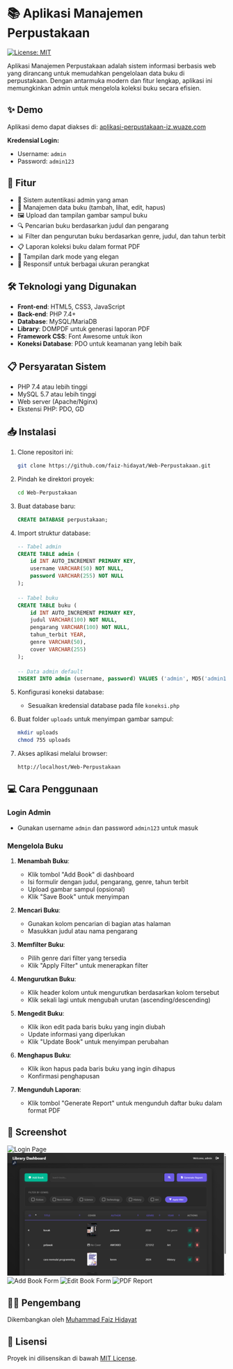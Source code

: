 # 📚 Aplikasi Manajemen Perpustakaan

[![License: MIT](https://img.shields.io/badge/License-MIT-yellow.svg)](https://opensource.org/licenses/MIT)

Aplikasi Manajemen Perpustakaan adalah sistem informasi berbasis web yang dirancang untuk memudahkan pengelolaan data buku di perpustakaan. Dengan antarmuka modern dan fitur lengkap, aplikasi ini memungkinkan admin untuk mengelola koleksi buku secara efisien.

## ✨ Demo

Aplikasi demo dapat diakses di: [aplikasi-perpustakaan-iz.wuaze.com](http://aplikasi-perpustakaan-iz.wuaze.com)

**Kredensial Login:**

-   Username: `admin`
-   Password: `admin123`

## 🚀 Fitur

-   🔐 Sistem autentikasi admin yang aman
-   📝 Manajemen data buku (tambah, lihat, edit, hapus)
-   🖼️ Upload dan tampilan gambar sampul buku
-   🔍 Pencarian buku berdasarkan judul dan pengarang
-   📊 Filter dan pengurutan buku berdasarkan genre, judul, dan tahun terbit
-   📋 Laporan koleksi buku dalam format PDF
-   🌙 Tampilan dark mode yang elegan
-   📱 Responsif untuk berbagai ukuran perangkat

## 🛠️ Teknologi yang Digunakan

-   **Front-end**: HTML5, CSS3, JavaScript
-   **Back-end**: PHP 7.4+
-   **Database**: MySQL/MariaDB
-   **Library**: DOMPDF untuk generasi laporan PDF
-   **Framework CSS**: Font Awesome untuk ikon
-   **Koneksi Database**: PDO untuk keamanan yang lebih baik

## 📋 Persyaratan Sistem

-   PHP 7.4 atau lebih tinggi
-   MySQL 5.7 atau lebih tinggi
-   Web server (Apache/Nginx)
-   Ekstensi PHP: PDO, GD

## 📥 Instalasi

1. Clone repositori ini:

    ```bash
    git clone https://github.com/faiz-hidayat/Web-Perpustakaan.git
    ```

2. Pindah ke direktori proyek:

    ```bash
    cd Web-Perpustakaan
    ```

3. Buat database baru:

    ```sql
    CREATE DATABASE perpustakaan;
    ```

4. Import struktur database:

    ```sql
    -- Tabel admin
    CREATE TABLE admin (
        id INT AUTO_INCREMENT PRIMARY KEY,
        username VARCHAR(50) NOT NULL,
        password VARCHAR(255) NOT NULL
    );

    -- Tabel buku
    CREATE TABLE buku (
        id INT AUTO_INCREMENT PRIMARY KEY,
        judul VARCHAR(100) NOT NULL,
        pengarang VARCHAR(100) NOT NULL,
        tahun_terbit YEAR,
        genre VARCHAR(50),
        cover VARCHAR(255)
    );

    -- Data admin default
    INSERT INTO admin (username, password) VALUES ('admin', MD5('admin123'));
    ```

5. Konfigurasi koneksi database:

    - Sesuaikan kredensial database pada file `koneksi.php`

6. Buat folder `uploads` untuk menyimpan gambar sampul:

    ```bash
    mkdir uploads
    chmod 755 uploads
    ```

7. Akses aplikasi melalui browser:
    ```
    http://localhost/Web-Perpustakaan
    ```

## 💻 Cara Penggunaan

### Login Admin

-   Gunakan username `admin` dan password `admin123` untuk masuk

### Mengelola Buku

1. **Menambah Buku**:

    - Klik tombol "Add Book" di dashboard
    - Isi formulir dengan judul, pengarang, genre, tahun terbit
    - Upload gambar sampul (opsional)
    - Klik "Save Book" untuk menyimpan

2. **Mencari Buku**:

    - Gunakan kolom pencarian di bagian atas halaman
    - Masukkan judul atau nama pengarang

3. **Memfilter Buku**:

    - Pilih genre dari filter yang tersedia
    - Klik "Apply Filter" untuk menerapkan filter

4. **Mengurutkan Buku**:

    - Klik header kolom untuk mengurutkan berdasarkan kolom tersebut
    - Klik sekali lagi untuk mengubah urutan (ascending/descending)

5. **Mengedit Buku**:

    - Klik ikon edit pada baris buku yang ingin diubah
    - Update informasi yang diperlukan
    - Klik "Update Book" untuk menyimpan perubahan

6. **Menghapus Buku**:

    - Klik ikon hapus pada baris buku yang ingin dihapus
    - Konfirmasi penghapusan

7. **Mengunduh Laporan**:
    - Klik tombol "Generate Report" untuk mengunduh daftar buku dalam format PDF

## 📸 Screenshot

![Login Page](/screenshots/login.png)
![Dashboard](/screenshots/dashboard.png)
![Add Book Form](/screenshots/tambah-buku.png)
![Edit Book Form](/screenshots/edit-buku.png)
![PDF Report](/screenshots/laporan-pdf.png)

## 👨‍💻 Pengembang

Dikembangkan oleh [Muhammad Faiz Hidayat](https://github.com/faiz-hidayat)

## 📄 Lisensi

Proyek ini dilisensikan di bawah [MIT License](LICENSE).
